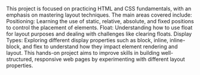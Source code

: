 This project is focused on practicing HTML and CSS fundamentals, with an emphasis on mastering layout techniques. The main areas covered include:
Positioning: Learning the use of static, relative, absolute, and fixed positions to control the placement of elements.
Float: Understanding how to use float for layout purposes and dealing with challenges like clearing floats.
Display Types: Exploring different display properties such as block, inline, inline-block, and flex to understand how they impact element rendering and layout.
This hands-on project aims to improve skills in building well-structured, responsive web pages by experimenting with different layout properties.
